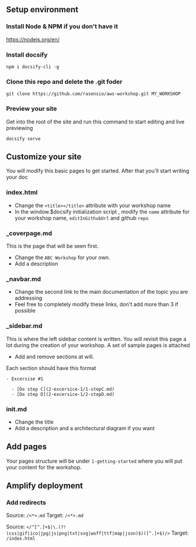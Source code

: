 ## Setup environment

### Install Node & NPM if you don't have it

https://nodejs.org/en/

### Install docsify 
``npm i docsify-cli -g``

### Clone this repo and delete the .git foder
``git clone https://github.com/rasensio/aws-workshop.git MY_WORKSHOP``

### Preview your site
Get into the root of the site and run this command to start editing and live previewing

``docsify serve``

## Customize your site

You will modify this basic pages to get started. After that you'll start writing your doc

### index.html
* Change the ``<title></title>`` attribute with your workshop name
* In the window.$docsify initialization script , modify the ``name`` attribute for your workshop name, ``editInGithubUrl`` and github ``repo``

### _coverpage.md

This is the page that will be seen first. 

* Change the ``ABC Workshop`` for your own.
* Add a description
  
### _navbar.md

* Change the second link to the main documentation of the topic you are addressing
* Feel free to completely modify these links, don't add more than 3 if possible

### _sidebar.md

This is where the left sidebar content is written. You will revisit this page a lot during the creation of your workshop. A set of sample pages is attached

* Add and remove sections at will. 

Each section should have this format

```
- Excersise #1

  - [Do step C](2-excersice-1/1-stepC.md)
  - [Do step D](2-excersice-1/2-stepD.md)
```

### init.md
* Change the title
* Add a description and a architectural diagram if you want

## Add pages
Your pages structure will be under ``1-getting-started`` where you will put your content for the workshop.

## Amplify deployment

### Add redirects

Source: `/<*>.md`
Target: `/<*>.md`

Source: `</^[^.]+$|\.(?!(css|gif|ico|jpg|js|png|txt|svg|woff|ttf|map|json)$)([^.]+$)/>`
Target: `/index.html`


